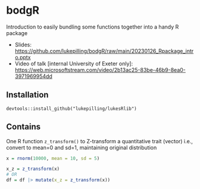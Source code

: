 # bodgR
Introduction to easily bundling some functions together into a handy R package
 - Slides: https://github.com/lukepilling/bodgR/raw/main/20230126_Rpackage_intro.pptx
 - Video of talk [internal University of Exeter only]: https://web.microsoftstream.com/video/2b13ac25-83be-46b9-8ea0-3971969954dd

## Installation
`devtools::install_github("lukepilling/lukesRlib")`

## Contains
One R function `z_transform()` to Z-transform a quantitative trait (vector) i.e., convert to mean=0 and sd=1, maintaining original distribution

```r
x = rnorm(10000, mean = 10, sd = 5)

x_z = z_transform(x)
# OR
df = df |> mutate(x_z = z_transform(x))
```

